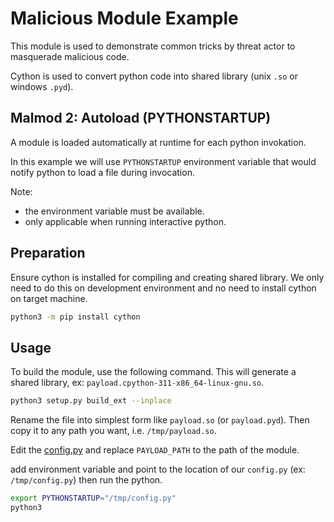 # Malicious Module Example

This module is used to demonstrate common tricks by threat actor to masquerade malicious code.

Cython is used to convert python code into shared library (unix `.so` or windows `.pyd`).

## Malmod 2: Autoload (PYTHONSTARTUP)

A module is loaded automatically at runtime for each python invokation.

In this example we will use `PYTHONSTARTUP` environment variable that would notify python to load a file during invocation.

Note:
- the environment variable must be available.
- only applicable when running interactive python.

## Preparation

Ensure cython is installed for compiling and creating shared library. We only need to do this on development environment and no need to install cython on target machine.

```sh
python3 -m pip install cython
```

## Usage

To build the module, use the following command. This will generate a shared library, ex: `payload.cpython-311-x86_64-linux-gnu.so`.

```sh
python3 setup.py build_ext --inplace
```

Rename the file into simplest form like `payload.so` (or `payload.pyd`). Then copy it to any path you want, i.e. `/tmp/payload.so`. 

Edit the [config.py](config.py) and replace `PAYLOAD_PATH` to the path of the module.

add environment variable and point to the location of our `config.py` (ex: `/tmp/config.py`) then run the python.

```sh
export PYTHONSTARTUP="/tmp/config.py"
python3
```